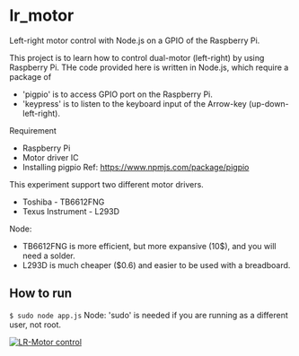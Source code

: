 # lr_motor
Left-right motor control with Node.js on a GPIO of the Raspberry Pi.

This project is to learn how to control dual-motor (left-right) by using Raspberry Pi.
THe code provided here is written in Node.js, which require a package of
- 'pigpio' is to access GPIO port on the Raspberry Pi.
- 'keypress' is to listen to the keyboard input of the Arrow-key (up-down-left-right).

Requirement
- Raspberry Pi
- Motor driver IC
- Installing pigpio Ref: https://www.npmjs.com/package/pigpio

This experiment support two different motor drivers.
- Toshiba - TB6612FNG
- Texus Instrument - L293D

Node:
- TB6612FNG is more efficient, but more expansive (10$), and you will need a solder.
- L293D is much cheaper ($0.6) and easier to be used with a breadboard.

## How to run
`$ sudo node app.js`
Node: 'sudo' is needed if you are running as a different user, not root.

[![LR-Motor control](https://youtu.be/_WbnUgH4qKM)](https://youtu.be/_WbnUgH4qKM "LR-Motor control")
